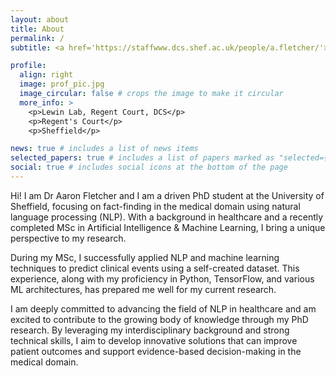 ```yaml
---
layout: about
title: About
permalink: /
subtitle: <a href='https://staffwww.dcs.shef.ac.uk/people/a.fletcher/'>@ Sheffield University</a>. 

profile:
  align: right
  image: prof_pic.jpg
  image_circular: false # crops the image to make it circular
  more_info: >
    <p>Lewin Lab, Regent Court, DCS</p>
    <p>Regent's Court</p>
    <p>Sheffield</p>

news: true # includes a list of news items
selected_papers: true # includes a list of papers marked as "selected={true}"
social: true # includes social icons at the bottom of the page
---
```

Hi! I am Dr Aaron Fletcher and I am a driven PhD student at the University of Sheffield, focusing on fact-finding in the medical domain using natural language processing (NLP). With a background in healthcare and a recently completed MSc in Artificial Intelligence & Machine Learning, I bring a unique perspective to my research.

During my MSc, I successfully applied NLP and machine learning techniques to predict clinical events using a self-created dataset. This experience, along with my proficiency in Python, TensorFlow, and various ML architectures, has prepared me well for my current research.

I am deeply committed to advancing the field of NLP in healthcare and am excited to contribute to the growing body of knowledge through my PhD research. By leveraging my interdisciplinary background and strong technical skills, I aim to develop innovative solutions that can improve patient outcomes and support evidence-based decision-making in the medical domain.